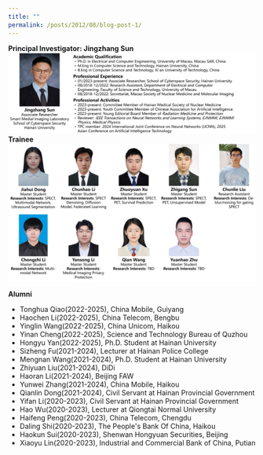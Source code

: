 ```yaml
---
title: ""
permalink: /posts/2012/08/blog-post-1/
---
```

<strong>Principal Investigator: Jingzhang Sun</strong>
<img src='/images/Jingzhangsun.jpg'>
<strong>Trainee</strong>
<img src='/images/student.jpg'>

<strong>Alumni</strong>
- Tonghua Qiao(2022-2025), China Mobile, Guiyang
- Haochen Li(2022-2025), China Telecom, Bengbu
- Yinglin Wang(2022-2025), China Unicom, Haikou
- Yinan Cheng(2022-2025), Science and Technology Bureau of Quzhou
- Hongyu Yan(2022-2025), Ph.D. Student at Hainan University
- Sizheng Fu(2021-2024), Lecturer at Hainan Police College
- Mengnan Wang(2021-2024), Ph.D. Student at Hainan University
- Zhiyuan Liu(2021-2024), DiDi
- Haoran Li(2021-2024), Beijing FAW
- Yunwei Zhang(2021-2024), China Mobile, Haikou
- Qianlin Dong(2021-2024), Civil Servant at Hainan Provincial Government
- Yifan Li(2020-2023), Civil Servant at Hainan Provincial Government
- Hao Wu(2020-2023), Lecturer at Qiongtai Normal University
- Haifeng Peng(2020-2023), China Telecom, Chengdu
- Daling Shi(2020-2023), The People's Bank Of China, Haikou
- Haokun Sui(2020-2023), Shenwan Hongyuan Securities, Beijing
- Xiaoyu Lin(2020-2023), Industrial and Commercial Bank of China, Putian
